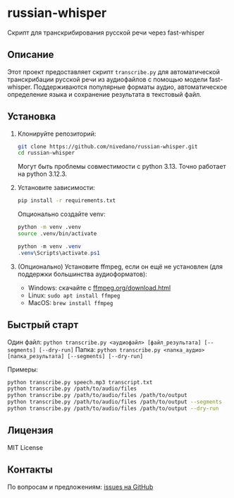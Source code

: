 # russian-whisper

Скрипт для транскрибирования русской речи через fast-whisper

## Описание

Этот проект предоставляет скрипт `transcribe.py` для автоматической транскрибации русской речи из аудиофайлов с помощью модели fast-whisper. Поддерживаются популярные форматы аудио, автоматическое определение языка и сохранение результата в текстовый файл.

## Установка

1. Клонируйте репозиторий:

   ```bash
   git clone https://github.com/nivedano/russian-whisper.git
   cd russian-whisper
   ```

   Могут быть проблемы совместимости с python 3.13.
   Точно работает на python 3.12.3.

2. Установите зависимости:
  
   ```bash
   pip install -r requirements.txt
   ```

   Опционально создайте venv:

   ```bash
   python -m venv .venv
   source .venv/bin/activate
   ```

   ```powershell
   python -m venv .venv
   .venv\Scripts\activate.ps1
   ```

3. (Опционально) Установите ffmpeg, если он ещё не установлен (для поддержки большинства аудиоформатов):
   - Windows: скачайте с [ffmpeg.org/download.html](https://ffmpeg.org/download.html)
   - Linux: `sudo apt install ffmpeg`
   - MacOS: `brew install ffmpeg`

## Быстрый старт

Один файл: `python transcribe.py <аудиофайл> [файл_результата] [--segments] [--dry-run]`
Папка:     `python transcribe.py <папка_аудио> [папка_результата] [--segments] [--dry-run]`

Примеры:

```bash
python transcribe.py speech.mp3 transcript.txt
python transcribe.py /path/to/audio/files
python transcribe.py /path/to/audio/files /path/to/output
python transcribe.py /path/to/audio/files /path/to/output --segments
python transcribe.py /path/to/audio/files /path/to/output --dry-run
```

## Лицензия

MIT License

## Контакты

По вопросам и предложениям: [issues на GitHub](https://github.com/nivedano/russian-whisper/issues)
